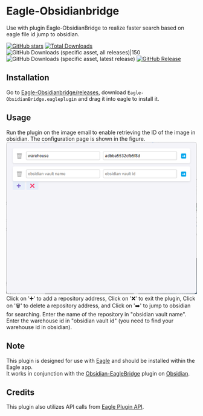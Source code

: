 # Eagle-Obsidianbridge
Use with plugin Eagle-ObsidianBridge to realize faster search based on eagle file id jump to obsidian.

[![GitHub stars](https://img.shields.io/github/stars/zyjGraphein/Eagle-Obsidianbridge?style=flat&label=Stars)](https://github.com/zyjGraphein/Eagle-Obsidianbridge/stargazers)
[![Total Downloads](https://img.shields.io/github/downloads/zyjGraphein/Eagle-ObsidianBridge/total?style=flat&label=Total%20Downloads)](https://github.com/zyjGraphein/Eagle-ObsidianBridge/releases)
![GitHub Downloads (specific asset, all releases)|150](https://img.shields.io/github/downloads/zyjGraphein/Eagle-ObsidianBridge/Eagle-ObsidianBridge.eagleplugin) 
![GitHub Downloads (specific asset, latest release)](https://img.shields.io/github/downloads/zyjGraphein/Eagle-ObsidianBridge/Eagle-ObsidianBridge.eagleplugin)
[![GitHub Release](https://img.shields.io/github/v/release/zyjGraphein/Eagle-ObsidianBridge?style=flat&label=Release)](https://github.com/zyjGraphein/Eagle-ObsidianBridge/releases/latest)


## Installation
Go to [Eagle-Obsidianbridge/releases](https://github.com/zyjGraphein/Eagle-Obsidianbridge/releases), download `Eagle-ObsidianBridge.eagleplugin` and drag it into eagle to install it.

## Usage
Run the plugin on the image email to enable retrieving the ID of the image in obsidian.
The configuration page is shown in the figure. 
<img src="assets/page.png" width="800">
Click on '➕' to add a repository address, 
Click on '❌' to exit the plugin, 
Click on '🗑️' to delete a repository address, and 
Click on '➡️' to jump to obsidian for searching.
Enter the name of the repository in "obsidian vault name".
Enter the warehouse id in "obsidian vault id" (you need to find your warehouse id in obsidian).
## Note
This plugin is designed for use with [Eagle](https://en.eagle.cool) and should be installed within the Eagle app.  
It works in conjunction with the [Obsidian-EagleBridge](https://github.com/zyjGraphein/Obsidian-EagleBridge) plugin on [Obsidian](https://obsidian.md/).
## Credits
This plugin also utilizes API calls from [Eagle Plugin API](https://developer.eagle.cool/plugin-api).
